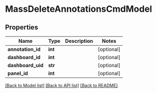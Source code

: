 # MassDeleteAnnotationsCmdModel

## Properties
Name | Type | Description | Notes
------------ | ------------- | ------------- | -------------
**annotation_id** | **int** |  | [optional] 
**dashboard_id** | **int** |  | [optional] 
**dashboard_uid** | **str** |  | [optional] 
**panel_id** | **int** |  | [optional] 

[[Back to Model list]](../README.md#documentation-for-models) [[Back to API list]](../README.md#documentation-for-api-endpoints) [[Back to README]](../README.md)


